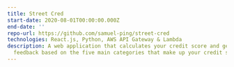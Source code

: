 ```yaml
---
title: Street Cred
start-date: 2020-08-01T00:00:00.000Z
end-date: ''
repo-url: https://github.com/samuel-ping/street-cred
technologies: React.js, Python, AWS API Gateway & Lambda
description: A web application that calculates your credit score and generates
  feedback based on the five main categories that make up your credit score.
---
```

